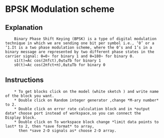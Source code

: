 # BPSK Modulation scheme
## Explanation
        Binary Phase Shift Keying (BPSK) is a type of digital modulation technique in which we are sending one bit per symbol i.e., ‘0’ or a ‘1.It is a two phase modulation scheme, where the 0’s and 1’s in a binary message are represented by two different phase states in the carrier signal: θ=0∘ for binary 1 and θ=180∘ for binary 0.
        s1(t)=Ac cos(2πfct),0≤t≤Tb for binary 1
        s0(t)=Ac cos(2πfct+π),0≤t≤Tb for binary 0
        


## Instructions
        * To get blocks click on the model (white sketch ) and write name of the block you want.
        * Double click on Random integer generator ,change *M-ary number* to 2.
        * Double click on error rate calculation block and in *output data* choose port instead of workspace,so you can connect the                 Display block.
        * Double click on To workspace block change *limit data points to last* to 2, then *save format* to array,
          then *save 2-D signals as* choose 2-D array.
